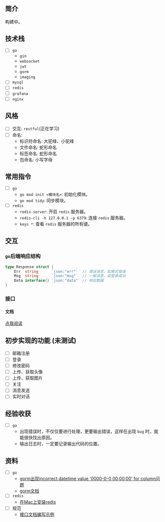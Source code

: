 
## 简介
构建中。

## 技术栈
- [ ] `go`
	- `gin`
	- `websocket`
	- `jwt`
	- `gorm`
	- `imaging`
- [ ] `mysql`
- [ ] `redis`
- [ ] `grafana`
- [ ] `nginx`

## 风格
- [ ] 交互: `restful`(正在学习)
- [ ] 命名:
	- 标识符命名: 大驼峰、小驼峰
	- 文件命名: 蛇形命名
	- 标签命名: 蛇形命名
	- 包命名: 小写字母 

## 常用指令
- [ ] `go`
	- `go mod init <模块名>`: 初始化模块。
	- `go mod tidy`: 同步模块。
- [ ] `redis`
	- `redis-server`: 开启 `redis` 服务器。
	- `redis-cli -h 127.0.0.1 -p 6379`: 连接 `redis` 服务器。
	- `keys *`: 查看 `redis` 服务器的所有键。

## 交互

### `go`后端响应结构
```go
type Response struct {
	Err  string      `json:"err"`  // 错误消息，如格式错误
	Msg  string      `json:"msg"`  // 一般消息，如登录成功
	Data interface{} `json:"data"` // 响应数据
}
```
### 接口

#### 文档
[点我阅读](https://github.com/Lxy417165709/curve/tree/master/doc/api.md)


## 初步实现的功能 (未测试)
- [ ] 邮箱注册
- [ ] 登录
- [ ] 修改密码
- [ ] 上传、获取头像
- [ ] 上传、获取图片
- [ ] 关注
- [ ] 消息发送
- [ ] 实时对话

## 经验收获
- [ ] `go`
	- 出现错误时，不仅仅要进行处理，更要输出错误，这样在出现 `bug` 时，就能很快找出原因。
	- 输出日志时，一定要记录输出代码的位置。

## 资料
- [ ] `go`
	- [gorm出现incorrect datetime value '0000-0-0 00:00:00' for column问题](https://www.jianshu.com/p/3a2a7c61cce1)
	- [gorm文档](http://gorm.book.jasperxu.com/)
- [ ] `redis`
	- [在Mac上安装redis](https://www.cnblogs.com/DI-DIAO/p/12588078.html)
- [ ] 规范
	- [接口文档编写示例](https://www.jianshu.com/p/a5ceb0611125)